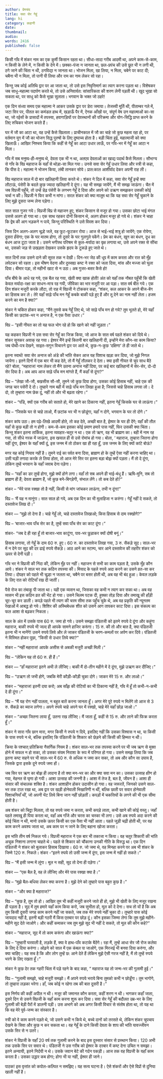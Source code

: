 ```yaml
---
author: प्रेमचंद
title: सवा सेर गेहूं
lang: hi
category: कहानी
date: 
thumbnail: 
audio:
words: 2416
published: false
---
```


किसी गाँव में शंकर नाम का एक कुर्मी किसान रहता था। सीधा-सादा गरीब आदमी था, अपने काम-से-काम, न किसी के लेने में, न किसी के देने में। छक्का-पंजा न जानता था, छल-प्रपंच की उसे छूत भी न लगी थी, ठगे जाने की चिंता न थी, ठगविद्या न जानता था। भोजन मिला, खा लिया, न मिला, चबेने पर काट दी; चबैना भी न मिला, तो पानी पी लिया और राम का नाम लेकर सो रहा।

किन्तु जब कोई अतिथि द्वार पर आ जाता था, तो उसे इस निवृत्तिमार्ग का त्याग करना पड़ता था। विशेषकर जब साधु-महात्मा पदार्पण करते थे, तो उसे अनिवार्यत: सांसारिकता की शरण लेनी पड़ती थी। खुद भूखा सो सकता था, पर साधु को कैसे भूखा सुलाता। भगवान के भक्त जो ठहरे!

एक दिन संध्या समय एक महात्मा ने आकर उसके द्वार पर डेरा जमाया। तेजस्वी मूर्ति थी, पीताम्बर गले में, जटा सिर पर, पीतल का कमंडल हाथ में, खड़ाऊँ पैर में, ऐनक आँखों पर, संपूर्ण वेष उन महात्माओं का-सा था, जो रईसों के प्रासादों में तपस्या, हवागाड़ियों पर देवस्थानों की परिक्रमा और योग-सिद्धि प्राप्त करने के लिए रुचिकर भोजन करते हैं।

घर में जौ का आटा था, वह उन्हें कैसे खिलाता। प्राचीनकाल में जौ का चाहे जो कुछ महत्व रहा हो, पर वर्तमान युग में जौ का भोजन सिद्ध पुरुषों के लिए दुष्पाच्य होता है। बड़ी चिंता हुई, महात्माजी को क्या खिलाऊँ। आखिर निश्चय किया कि कहीं से गेहूँ का आटा उधार लाऊँ, पर गाँव-भर में गेहूँ का आटा न मिला।

गाँव में सब मनुष्य-ही-मनुष्य थे, देवता एक भी न था, अतएव देवताओं का खाद्य पदार्थ कैसे मिलता। सौभाग्य से गाँव के विप्र महाराज के यहाँ से थोड़ा-सा मिल गया। उनसे सवा सेर गेहूँ उधार लिया और स्त्री से कहा, कि पीस दे। महात्मा ने भोजन किया, लंबी तानकर सोये। प्रात:काल आशीर्वाद देकर अपनी राह ली।

विप्र महाराज साल में दो बार खलिहानी लिया करते थे। शंकर ने दिल में कहा, सवा सेर गेहूँ इन्हें क्या लौटाऊं, पंसेरी के बदले कुछ ज्यादा खलिहानी दे दूंगा। यह भी समझ जायेंगे, मैं भी समझ जाऊंगा। चैत में जब विप्रजी पहुँचे, तो उन्हें डेढ़ पंसेरी के लगभग गेहूँ दे दिया और अपने को उऋण समझकर उसकी कोई चर्चा न की। विप्रजी ने फिर कभी न मांगा। सरल शंकर को क्या मालूम था कि यह सवा सेर गेहूँ चुकाने के लिए मुझे दूसरा जन्म लेना पड़ेगा।

सात साल गुजर गये। विप्रजी विप्र से महाजन हुए, शंकर किसान से मजूर हो गया। उसका छोटा भाई मंगल उससे अलग हो गया था। एक साथ रहकर दोनों किसान थे, अलग होकर मजूर हो गये थे। शंकर ने चाहा कि द्वेष की आग भड़कने न पाये, किन्तु परिस्थिति ने उसे विवश कर दिया।

जिस दिन अलग-अलग चूल्हे जले, वह फूट-फूटकर रोया। आज से भाई-भाई शत्रु हो जायेंगे; एक रोयेगा, दूसरा हँसेगा; एक के घर मातम होगा, तो दूसरे के घर गुलगुले पकेंगे। प्रेम का बंधन, खून का बंधन, दूध का बंधन आज टूटा जाता है। उसने भगीरथ परिश्रम से कुल-मर्यादा का वृक्ष लगाया था, उसे अपने रक्त से सींचा था, उसको जड़ से उखड़ता देखकर उसके हृदय के टुकड़े हुए जाते थे।

सात दिनों तक उसने दाने की सूरत तक न देखी। दिन-भर जेठ की धूप में काम करता और रात को मुँह लपेटकर सो रहता। इस भीषण वेदना और दुस्सह्य कष्ट ने रक्त को जला दिया, मांस और मज्जा को घुला दिया। बीमार पड़ा, तो महीनों खाट से न उठा। अब गुजर-बसर कैसे हो!

पाँच बीघे के आधे रह गये, एक बैल रह गया, खेती क्या खाक होती! अंत को यहाँ तक नौबत पहुँची कि खेती केवल मर्यादा-रक्षा का साधन-मात्र रह गयी, जीविका का भार मजूरी पर आ पड़ा। सात वर्ष बीत गये। एक दिन शंकर मजूरी करके लौटा, तो राह में विप्रजी ने टोककर कहा, “शंकर, कल आकर के अपने बीज-बेंग का हिसाब कर ले। तेरे यहाँ साढ़े पाँच मन गेहूँ कबके बाकी पड़े हुए हैं और तू देने का नाम नहीं लेता। हजम करने का मन है क्या?”

शंकर ने चकित होकर कहा, “मैंने तुमसे कब गेहूँ लिए थे, जो साढ़े पाँच मन हो गये? तुम भूलते हो, मेरे यहाँ किसी का छटांक-भर न अनाज है, न एक पैसा उधार।”

विप्र – “इसी नीयत का तो यह फल भोग रहे हो कि खाने को नहीं जुड़ता।”

यह कहकर विप्रजी ने उस सवा सेर गेहूँ का जिक्र किया, जो आज के सात वर्ष पहले शंकर को दिये थे। शंकर सुनकर अवाक् रह गया। ईश्वर मैंने इन्हें कितनी बार खलिहानी दी, इन्होंने मेरा कौन-सा काम किया? जब पोथी-पत्र देखने, साइत-सगुन विचारने द्वार पर आते थे, कुछ-न-कुछ ‘दक्षिणा’ ले ही जाते थे।

इतना स्वार्थ! सवा सेर अनाज को अंडे की भांति सेकर आज यह पिशाच खड़ा कर दिया, जो मुझे निगल जायेगा। इतने दिनों में एक बार भी कह देते, तो मैं गेहूँ तौलकर दे देता। क्या इसी नीयत से चुप साध बैठे रहे? बोला, “महाराज! नाम लेकर तो मैंने उतना अनाज नहीं दिया, पर कई बार खलिहानों में सेर-सेर, दो-दो सेर दिया है। अब आप आज साढ़े पाँच मन मांगते हैं, मैं कहाँ से दूंगा?”

विप्र – “लेखा जौ-जौ, बखसीस सौ-सौ, तुमने जो कुछ दिया होगा, उसका कोई हिसाब नहीं, चाहे एक की जगह चार पसेरी दे दो। तुम्हारे नाम बही में साढ़े पाँच मन लिखा हुआ है; जिससे चाहे हिसाब लगवा लो। दे दो, तो तुम्हारा नाम छेक दूं, नहीं तो और भी बढ़ता रहेगा।”

शंकर – “पाँडे, क्यों एक गरीब को सताते हो, मेरे खाने का ठिकाना नहीं, इतना गेहूँ किसके घर से लाऊंगा।”

विप्र – “जिसके घर से चाहे लाओ, मैं छटांक भर भी न छोडूंगा, यहाँ न दोगे, भगवान के घर तो दोगे।”

शंकर कांप उठा। हम पढ़े-लिखे आदमी होते, तो कह देते, अच्छी बात है, ईश्वर के घर ही देंगे; वहाँ की तौल यहाँ से कुछ बड़ी तो न होगी। कम-से-कम इसका कोई प्रमाण हमारे पास नहीं, फिर उसकी क्या चिंता। किन्तु शंकर इतना तार्किक, इतना व्यवहार-चतुर न था। एक तो ऋण, वह भी ब्राह्मण का। बही में नाम रह गया, तो सीधे नरक में जाऊंगा, इस खयाल ही से उसे रोमांच हो गया। बोला, ‘ महाराज, तुम्हारा जितना होगा यहीं दूंगा, ईश्वर के यहाँ क्यों दूं, इस जनम में तो ठोकर खा ही रहा हूँ, उस जनम के लिए क्यों कांटे बोऊं? 

मगर यह कोई नियाव नहीं है। तुमने राई का पर्वत बना दिया, ब्राह्मण हो के तुम्हें ऐसा नहीं करना चाहिए था। उसी घड़ी तगादा करके ले लिया होता, तो आज मेरे सिर पर इतना बड़ा बोझ क्यों पड़ता। मैं तो दे दूंगा, लेकिन तुम्हें भगवान के यहाँ जवाब देना पड़ेगा।

विप्र – “वहाँ का डर तुम्हें होगा, मुझे क्यों होने लगा। वहाँ तो सब अपने ही भाई-बंधु हैं। ऋषि-मुनि, सब तो ब्राह्मण ही हैं; देवता ब्राह्मण हैं, जो कुछ बने-बिगड़ेगी, संभाल लेंगे। तो कब देते हो?”

शंकर – “मेरे पास रक्खा तो है नहीं, किसी से मांग जांचकर लाऊंगा, तभी न दूंगा!”

विप्र – ‘मैं यह न मानूंगा। सात साल हो गये, अब एक दिन का भी मुलाहिजा न करुंगा। गेहूँ नहीं दे सकते, तो दस्तावेज लिख दो।”

शंकर — “मुझे तो देना है। चाहे गेहूँ लो, चाहे दस्तावेज लिखाओ; किस हिसाब से दाम रक्खोगे?”

विप्र – ‘बाजार-भाव पाँच सेर का है, तुम्हें सवा पाँच सेर का काट दूंगा।”

शंकर- “जब दे ही रहा हूँ तो बाजार-भाव काटूंगा, पाव-भर छुड़ाकर क्यों दोषी बनूं।”

हिसाब लगाया, तो गेहूँ के दाम 60 रु. हुए। 60 रु. का दस्तावेज लिखा गया, 3 रु. सैकड़े सूद। साल-भर में न देने पर सूद की दर ढाई रुपये सैकड़े। आठ आने का स्टाम्प, चार आने दस्तावेज की तहरीर शंकर को ऊपर से देनी पड़ी।

गाँव भर ने विप्रजी की निंदा की, लेकिन मुँह पर नहीं। महाजन से सभी का काम पड़ता है, उसके मुँह कौन आये। शंकर ने साल भर तक कठिन तपस्या की। मियाद के पहले रुपये अदा करने का उसने व्रत-सा कर लिया। दोपहर को पहले भी चूल्हा न जलता था, चबैने पर बसर होती थी, अब वह भी बंद हुआ। केवल लड़के के लिए रात को रोटियाँ रख दी जातीं।

पैसे रोज का तंबाकू पी जाता था। यही एक व्यसन था, जिसका वह कभी न त्याग कर सका था। अब वह व्यसन भी इस कठिन व्रत की भेंट हो गया। उसने चिलम पटक दी, हुक्का तोड़ दिया और तमाखू की हाँड़ी चूर-चूर कर डाली। कपड़े पहले भी त्याग की चरम सीमा तक पहुँच चुके थे, अब वह प्रकृति की न्यूनतम रेखाओं में आबद्ध हो गये। शिशिर की अस्थिबेधक शीत को उसने आग तापकर काट दिया। इस संकल्प का फल आशा से बढ़कर निकला।

साल के अंत में उसके पास 60 रु. जमा हो गये। उसने समझा पंडितजी को इतने रुपये दे दूंगा और कहूंगा महाराज, बाकी रुपये भी जल्द ही आपके सामने हाजिर करूंगा। 15 रु. की तो और बात है, क्या पंडितजी इतना भी न मानेंगे! उसने रुपये लिये और ले जाकर पंडितजी के चरण-कमलों पर अर्पण कर दिये। पंडितजी ने विस्मित होकर पूछा, “किसी से उधार लिये क्या?”

शंकर – “नहीं महाराज! आपके असीस से अबकी मजूरी अच्छी मिली।”

विप्र – “लेकिन यह तो 60 रु. ही हैं।”

शंकर — “हाँ महाराज! इतने अभी ले लीजिए। बाकी मैं दो-तीन महीने में दे दूंगा, मुझे उऋण कर दीजिए।”

विप्र – “उऋण तो जभी होगे, जबकि मेरी कौड़ी-कौड़ी चुका दोगे। जाकर मेरे 15 रु. और लाओ।”

शंकर – “महाराज! इतनी दया करो; अब साँझ की रोटियों का भी ठिकाना नहीं है, गाँव में हूँ तो कभी-न-कभी दे ही दूंगा।”

विप्र – “मैं यह रोग नहीं पालता, न बहुत बातें करना जानता हूँ। अगर मेरे पूरे रुपये न मिलेंगे तो आज से 3 रु. सैकड़े का ब्याज लगेगा। अपने रुपये चाहे अपने घर में रक्खो, चाहे मेरे यहाँ छोड़ जाओ।”

शंकर – “अच्छा जितना लाया हूँ, उतना रख लीजिए। मैं जाता हूँ, कहीं से 15 रु. और लाने की फिक्र करता हूँ।”

शंकर ने सारा गाँव छान मारा, मगर किसी ने रुपये न दिये, इसलिए नहीं कि उसका विश्वास न था, या किसी के पास रुपये न थे, बल्कि इसलिए कि पंडितजी के शिकार को छेड़ने की किसी की हिम्मत न थी।

क्रिया के पश्चात् प्रतिक्रिया नैसर्गिक नियम है। शंकर साल-भर तक तपस्या करने पर भी जब ऋण से मुक्त होने में सफल न हो सका, तो उसका संयम निराशा के रूप में परिणत हो गया। उसने समझ लिया कि जब इतना कष्ट सहने पर भी साल-भर में 60 रु. से अधिक न जमा कर सका, तो अब और कौन सा उपाय है, जिसके द्वारा इसके दूने रुपये जमा हों।

जब सिर पर ऋण का बोझ ही लादना है तो क्या मन-भर का और क्या सवा मन का। उसका उत्साह क्षीण हो गया, मेहनत से घृणा हो गयी। आशा उत्साह की जननी है। आशा में तेज है, बल है, जीवन है। आशा ही संसार की संचालक शक्ति है। शंकर आशाहीन होकर उदासीन हो गया। वह जरूरतें, जिनको उसने साल-भर तक टाल रखा था, अब द्वार पर खड़ी होनेवाली भिखारिणी न थीं, बल्कि छाती पर सवार होनेवाली पिशाचनियाँ थीं, जो अपनी भेंट लिये बिना जान नहीं छोड़तीं। कपड़ों में चकत्तियों के लगने की भी एक सीमा होती है।

अब शंकर को चिट्ठा मिलता, तो वह रुपये जमा न करता, कभी कपड़े लाता, कभी खाने की कोई वस्तु। जहाँ पहले तमाखू ही पिया करता था, वहाँ अब गाँजे और चरस का चस्का भी लगा। उसे अब रुपये अदा करने की कोई चिंता न थी, मानो उसके ऊपर किसी का एक पैसा भी नहीं आता। पहले जूड़ी चढ़ी होती थी, पर वह काम करने अवश्य जाता था, अब काम पर न जाने के लिए बहाना खोजा करता।

इस भांति तीन वर्ष निकल गये। विप्रजी महाराज ने एक बार भी तकाजा न किया। वह चतुर शिकारी की भांति अचूक निशाना लगाना चाहते थे। पहले से शिकार को चौंकाना उनकी नीति के विरुद्ध था। एक दिन पंडितजी ने शंकर को बुलाकर हिसाब दिखाया। 60 रु. जो जमा थे, वह मिनहा करने पर अब भी शंकर के जिम्मे 120 रु. निकले। शंकर -“इतने रुपये तो उसी जन्म में दूंगा, इस जन्म में नहीं हो सकते।”

विप्र – “मैं इसी जन्म में लूंगा। मूल न सही, सूद तो देना ही पड़ेगा।”

शंकर — “एक बैल है, वह ले लीजिए और मेरे पास रक्खा क्या है।”

विप्र – “मुझे बैल-बधिया लेकर क्या करना है। मुझे देने को तुम्हारे पास बहुत कुछ है।”

शंकर – “और क्या है महाराज?”

विप्र – “कुछ है, तुम तो हो। आखिर तुम भी कहीं मजूरी करने जाते ही हो, मुझे भी खेती के लिए मजूर रखना ही पड़ता है। सूद में तुम हमारे यहाँ काम किया करो, जब सुभीता हो, मूल को दे देना। सच तो यों है कि अब तुम किसी दूसरी जगह काम करने नहीं जा सकते, जब तक मेरे रुपये नहीं चुका दो। तुम्हारे पास कोई जायदाद नहीं है, इतनी बड़ी गठरी मैं किस एतबार पर छोड़ दूं। कौन इसका जिम्मा लेगा कि तुम मुझे महीने-महीने सूद देते जाओगे। और कहीं कमाकर जब तुम मुझे सूद भी नहीं दे सकते, तो मूल की कौन कहे?”

शंकर – “महाराज, सूद में तो काम करूंगा और खाऊंगा क्या?”

विप्र – “तुम्हारी घरवाली है, लड़के हैं, क्या वे हाथ-पाँव कटाके बैठेंगे। रहा मैं, तुम्हें आधा सेर जौ रोज कलेवा के लिए दे दिया करुंगा। ओढ़ने को साल में एक कंबल पा जाओगे, एक मिरजई भी बनवा दिया करुंगा, और क्या चाहिए। यह सच है कि और लोग तुम्हें छ: आने देते हैं लेकिन मुझे ऐसी गरज नहीं है, मैं तो तुम्हें रुपये भरने के लिए रखता हूँ।”

शंकर ने कुछ देर तक गहरी चिंता में पड़े रहने के बाद कहा, ” महाराज यह तो जन्म-भर की गुलामी हुई।”

विप्र – “गुलामी समझो, चाहे मजूरी समझो। मैं अपने रुपये भराये बिना तुमको कभी न छोडूँगा। तुम भागोगे, तो तुम्हारा लड़का भरेगा। हाँ, जब कोई न रहेगा तब की बात दूसरी है।”

इस निर्णय की कहीं अपील न थी। मजूर की जमानत कौन करता, कहीं शरण न थी। भागकर कहाँ जाता, दूसरे दिन से उसने विप्रजी के यहाँ काम करना शुरू कर दिया। सवा सेर गेहूँ की बदौलत उम्र-भर के लिए गुलामी की बेड़ी पैरों में डालनी पड़ी। उस अभागे को अब अगर किसी विचार से संतोष होता था, तो यह था कि वह मेरे पूर्व-जन्म का संस्कार है।

स्त्री को वे काम करने पड़ते थे, जो उसने कभी न किये थे, बच्चे दानों को तरसते थे, लेकिन शंकर चुपचाप देखने के सिवा और कुछ न कर सकता था। वह गेहूँ के दाने किसी देवता के शाप की भांति यावज्जीवन उसके सिर से न उतरे।

शंकर ने विप्रजी के यहाँ 20 वर्ष तक गुलामी करने के बाद इस दुस्सार संसार से प्रस्थान किया। 120 अभी तक उसके सिर पर सवार थे। पंडितजी ने उस गरीब को ईश्वर के दरबार में कष्ट देना उचित न समझा। इतने अन्यायी, इतने निर्दयी न थे। उसके जवान बेटे की गर्दन पकड़ी। आज तक वह विप्रजी के यहाँ काम करता है। उसका उद्धार कब होगा; होगा भी या नहीं, ईश्वर ही जाने।

पाठक! इस वृत्तांत को कपोल-कल्पित न समझिए। यह सत्य घटना है। ऐसे शंकरों और ऐसे विप्रों से दुनिया खाली नहीं है।
